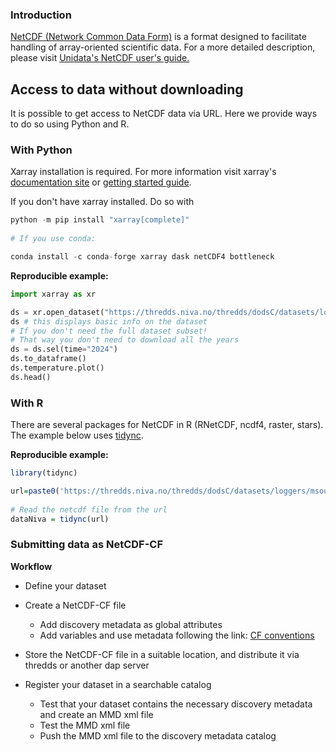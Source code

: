 ### Introduction ###

[NetCDF (Network Common Data Form)](https://www.unidata.ucar.edu/software/netcdf/) is a format designed to facilitate handling of array-oriented scientific data. For a more detailed description, please visit [Unidata's NetCDF user's guide.](https://docs.unidata.ucar.edu/nug/current/netcdf_introduction.html)

## Access to data without downloading

It is possible to get access to NetCDF data via URL. Here we provide ways to do so using Python and R.

### With Python

Xarray installation is required. For more information visit xarray's [documentation site](https://docs.xarray.dev/en/stable/index.html) or [getting started guide](https://docs.xarray.dev/en/latest/getting-started-guide/installing.html). 

If you don't have xarray installed. Do so with

```python
python -m pip install "xarray[complete]"
        
# If you use conda: 

conda install -c conda-forge xarray dask netCDF4 bottleneck
```

**Reproducible example:**
```python
import xarray as xr

ds = xr.open_dataset("https://thredds.niva.no/thredds/dodsC/datasets/loggers/msource-inlet.nc")
ds # this displays basic info on the dataset
# If you don't need the full dataset subset!
# That way you don't need to download all the years
ds = ds.sel(time="2024")
ds.to_dataframe()
ds.temperature.plot()
ds.head()
```


### With R

There are several packages for NetCDF in R (RNetCDF, ncdf4, raster, stars). The example below uses [tidync](https://docs.ropensci.org/tidync/). 

**Reproducible example:**

```R
library(tidync)

url=paste0('https://thredds.niva.no/thredds/dodsC/datasets/loggers/msource-outlet.nc')
          
# Read the netcdf file from the url
dataNiva = tidync(url) 
```

### Submitting data as NetCDF-CF

**Workflow**

- Define your dataset 
- Create a NetCDF-CF file 

  * Add discovery metadata as global attributes
  * Add variables and use metadata following the link: [CF conventions](https://cfconventions.org/)

- Store the NetCDF-CF file in a suitable location, and distribute it via thredds or another dap server
- Register your dataset in a searchable catalog 

  * Test that your dataset contains the necessary discovery metadata and create an MMD xml file 
  * Test the MMD xml file 
  * Push the MMD xml file to the discovery metadata catalog 
